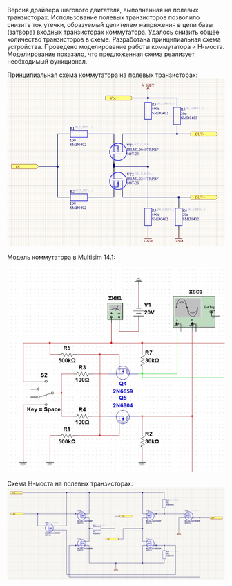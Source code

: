 Версия драйвера шагового двигателя, выполненная на полевых транзисторах.
Использование полевых транзисторов позволило снизить ток утечки, образуемый делителем напряжения в цепи базы (затвора) входных транзисторах коммутатора.
Удалось снизить общее количество транзисторов в схеме.
Разработана принципиальная схема устройства. Проведено моделирование работы коммутатора и Н-моста. Моделирование показало, что предложенная схема реализует необходимый функционал.

Принципиальная схема коммутатора на полевых транзисторах:
![Схема ключа улучшенная](https://github.com/ArtemMechanik/step-motor-driver-from-tow-MCU-pins/blob/b61eb0977011439f97441e0c371d6636d44283ec/V2/source/%D0%A1%D1%85%D0%B5%D0%BC%D0%B0%20%D0%BA%D0%BB%D1%8E%D1%87%D0%B0%20(%D1%83%D0%BB%D1%83%D1%87%D1%88%D0%B5%D0%BD%D0%BD%D0%B0%D1%8F).jpg)

Модель коммутатора в Multisim 14.1:

![Схема ключа улучшенная](https://github.com/ArtemMechanik/step-motor-driver-from-tow-MCU-pins/blob/b61eb0977011439f97441e0c371d6636d44283ec/V2/source/%D0%9C%D0%BE%D0%B4%D0%B5%D0%BB%D1%8C%20%D0%BA%D0%BB%D1%8E%D1%87%D0%B0%20(%D1%83%D0%BB%D1%83%D1%87%D1%88%D0%B5%D0%BD%D0%BD%D0%B0%D1%8F).jpg)

Схема Н-моста на полевых транзисторах:
![Схема ключа улучшенная](https://github.com/ArtemMechanik/step-motor-driver-from-tow-MCU-pins/blob/b61eb0977011439f97441e0c371d6636d44283ec/V2/source/%D0%A1%D1%85%D0%B5%D0%BC%D0%B0%20%D0%9D-%D0%BC%D0%BE%D1%81%D1%82%D0%B0%20(%D1%83%D0%BB%D1%83%D1%87%D1%88%D0%B5%D0%BD%D0%BD%D0%B0%D1%8F).jpg)

